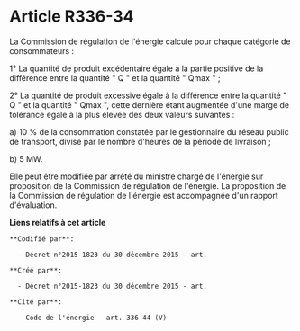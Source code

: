 # Article R336-34

La Commission de régulation de l'énergie calcule pour chaque catégorie de consommateurs : 

1° La quantité de produit excédentaire égale à la partie positive de la différence entre la quantité " Q " et la quantité "
Qmax " ; 

2° La quantité de produit excessive égale à la différence entre la quantité " Q " et la quantité " Qmax ", cette dernière
étant augmentée d'une marge de tolérance égale à la plus élevée des deux valeurs suivantes : 

a) 10 % de la consommation constatée par le gestionnaire du réseau public de transport, divisé par le nombre d'heures de la
période de livraison ; 

b) 5 MW. 

Elle peut être modifiée par arrêté du ministre chargé de l'énergie sur proposition de la Commission de régulation de
l'énergie. La proposition de la Commission de régulation de l'énergie est accompagnée d'un rapport d'évaluation.

**Liens relatifs à cet article**

	**Codifié par**:

	  - Décret n°2015-1823 du 30 décembre 2015 - art.

	**Créé par**:

	  - Décret n°2015-1823 du 30 décembre 2015 - art.

	**Cité par**:

	  - Code de l'énergie - art. 336-44 (V)
